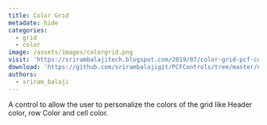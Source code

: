 ```yaml
---
title: Color Grid
metadate: hide
categories:
  - grid
  - color
image: /assets/images/colorgrid.png
visit: 'https://srirambalajitech.blogspot.com/2019/07/color-grid-pcf-control.html'
download: 'https://github.com/srirambalajigit/PCFControls/tree/master/ColorGrid'
authors:
  - sriram_balaji
---
```


A control to allow the user to personalize the colors of the grid like Header color, row Color and cell color.
